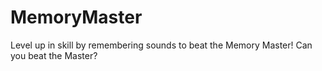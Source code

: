 # MemoryMaster
Level up in skill by remembering sounds to beat the Memory Master!
Can you beat the Master?
